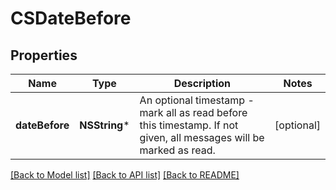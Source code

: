 # CSDateBefore

## Properties
Name | Type | Description | Notes
------------ | ------------- | ------------- | -------------
**dateBefore** | **NSString*** | An optional timestamp - mark all as read before this timestamp. If not given, all messages will be marked as read. | [optional] 

[[Back to Model list]](../README.md#documentation-for-models) [[Back to API list]](../README.md#documentation-for-api-endpoints) [[Back to README]](../README.md)


